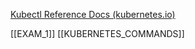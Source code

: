 [Kubectl Reference Docs (kubernetes.io)](https://kubernetes.io/docs/reference/generated/kubectl/kubectl-commands)

[[EXAM_1]]
[[KUBERNETES_COMMANDS]]
